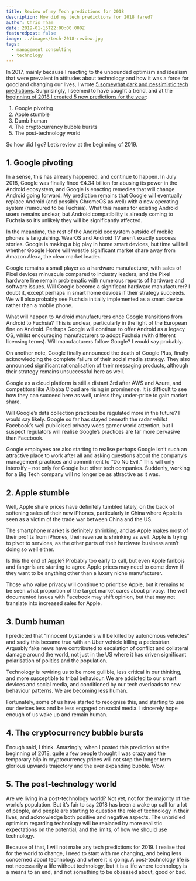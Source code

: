 ```yaml
---
title: Review of my Tech predictions for 2018
description: How did my tech predictions for 2018 fared?
author: Chris Tham
date: 2019-01-15T22:00:00.000Z
featuredpost: false
image: ../images/tech-2018-review.jpg
tags:
  - management consulting
  - technology
---
```


In 2017, mainly because I reacting to the unbounded optimism and idealism that were prevalent in attitudes about technology and how it was a force for good and changing our lives, I wrote [5 somewhat dark and pessimistic tech predictions](0/blog/2016-12-31-five-tech-predictions-for-2017/). Surprisingly, I seemed to have caught a trend, and at the [beginning of 2018 I created 5 new predictions for the year](/blog/2017-12-31-five-tech-predictions-for-2018/):

1. Google pivoting
2. Apple stumble
3. Dumb human
4. The cryptocurrency bubble bursts
5. The post-technology world

So how did I go? Let’s review at the beginning of 2019.

## 1. Google pivoting

In a sense, this has already happened, and continue to happen. In July 2018, Google was finally fined €4.34 billion for abusing its power in the Android ecosystem, and Google is enacting remedies that will change Android going forward. My prediction remains that Google will eventually replace Android (and possibly ChromeOS as well) with a new operating system (rumoured to be Fuchsia). What this means for existing Android users remains unclear, but Android compatibility is already coming to Fuchsia so it’s unlikely they will be significantly affected.

In the meantime, the rest of the Android ecosystem outside of mobile phones is languishing. WearOS and Android TV aren’t exactly success stories. Google is making a big play in home smart devices, but time will tell whether Google Home will wrestle significant market share away from Amazon Alexa, the clear market leader.

Google remains a small player as a hardware manufacturer, with sales of Pixel devices minuscule compared to industry leaders, and the Pixel hardware line remain problematic with numerous reports of hardware and software issues. Will Google become a significant hardware manufacturer? I doubt it, except perhaps in smart home devices if their strategy succeeds. We will also probably see Fuchsia initially implemented as a smart device rather than a mobile phone.

What will happen to Android manufacturers once Google transitions from Android to Fuchsia? This is unclear, particularly in the light of the European fine on Android. Perhaps Google will continue to offer Android as a legacy OS, whilst encouraging manufacturers to adopt Fuchsia (with different licensing terms). Will manufacturers follow Google? I would say probably.

On another note, Google finally announced the death of Google Plus, finally acknowledging the complete failure of their social media strategy. They also announced significant rationalisation of their messaging products, although their strategy remains unsuccessful here as well.

Google as a cloud platform is still a distant 3rd after AWS and Azure, and competitors like Alibaba Cloud are rising in prominence. It is difficult to see how they can succeed here as well, unless they under-price to gain market share.

Will Google’s data collection practices be regulated more in the future? I would say likely. Google so far has stayed beneath the radar whilst Facebook’s well publicised privacy woes garner world attention, but I suspect regulators will realise Google’s practices are far more pervasive than Facebook.

Google employees are also starting to realise perhaps Google isn’t such an attractive place to work after all and asking questions about the company’s management practices and commitment to “Do No Evil.” This will only intensify – not only for Google but other tech companies. Suddenly, working for a Big Tech company will no longer be as attractive as it was.

## 2. Apple stumble

Well, Apple share prices have definitely tumbled lately, on the back of softening sales of their new iPhones, particularly in China where Apple is seen as a victim of the trade war between China and the US.

The smartphone market is definitely shrinking, and as Apple makes most of their profits from iPhones, their revenue is shrinking as well. Apple is trying to pivot to services, as the other parts of their hardware business aren’t doing so well either.

Is this the end of Apple? Probably too early to call, but even Apple fanbois and fangrrls are starting to agree Apple prices may need to come down if they want to be anything other than a luxury niche manufacturer.

Those who value privacy will continue to prioritise Apple, but it remains to be seen what proportion of the target market cares about privacy. The well documented issues with Facebook may shift opinion, but that may not translate into increased sales for Apple.

## 3. Dumb human

I predicted that “Innocent bystanders will be killed by autonomous vehicles” and sadly this became true with an Uber vehicle killing a pedestrian. Arguably fake news have contributed to escalation of conflict and collateral damage around the world, not just in the US where it has driven significant polarisation of politics and the population.

Technology is rewiring us to be more gullible, less critical in our thinking, and more susceptible to tribal behaviour. We are addicted to our smart devices and social media, and conditioned by our tech overloads to new behaviour patterns. We are becoming less human.

Fortunately, some of us have started to recognise this, and starting to use our devices less and be less engaged on social media. I sincerely hope enough of us wake up and remain human.

## 4. The cryptocurrency bubble bursts

Enough said, I think. Amazingly, when I posted this prediction at the beginning of 2018, quite a few people thought I was crazy and the temporary blip in cryptocurrency prices will not stop the longer term glorious upwards trajectory and the ever expanding bubble. Wow.

## 5. The post-technology world

Are we living in a post-technology world? Not yet, not for the majority of the world’s population. But it’s fair to say 2018 has been a wake up call for a lot of people, and people are starting to question the role of technology in their lives, and acknowledge both positive and negative aspects. The unbridled optimism regarding technology will be replaced by more realistic expectations on the potential, and the limits, of how we should use technology.

Because of that, I will not make any tech predictions for 2019. I realise that for the world to change, I need to start with me changing, and being less concerned about technology and where it is going. A post-technology life is not necessarily a life without technology, but it is a life where technology is a means to an end, and not something to be obsessed about, good or bad.
